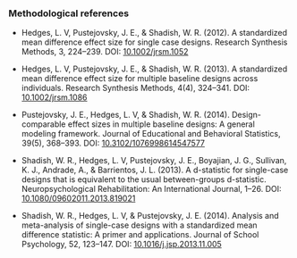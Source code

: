 ### Methodological references

* Hedges, L. V, Pustejovsky, J. E., & Shadish, W. R. (2012). A standardized mean difference effect size for single case designs. Research Synthesis Methods, 3, 224–239. DOI: [10.1002/jrsm.1052](http://doi.org/10.1002/jrsm.1052)

* Hedges, L. V, Pustejovsky, J. E., & Shadish, W. R. (2013). A standardized mean difference effect size for multiple baseline designs across individuals. Research Synthesis Methods, 4(4), 324–341. DOI: [10.1002/jrsm.1086](http://doi.org/10.1002/jrsm.1086)

* Pustejovsky, J. E., Hedges, L. V, & Shadish, W. R. (2014). Design-comparable effect sizes in multiple baseline designs: A general modeling framework. Journal of Educational and Behavioral Statistics, 39(5), 368–393. DOI: [10.3102/1076998614547577](http://doi.org/10.3102/1076998614547577)

* Shadish, W. R., Hedges, L. V, Pustejovsky, J. E., Boyajian, J. G., Sullivan, K. J., Andrade, A., & Barrientos, J. L. (2013). A d-statistic for single-case designs that is equivalent to the usual between-groups d-statistic. Neuropsychological Rehabilitation: An International Journal, 1–26. DOI: [10.1080/09602011.2013.819021](http://doi.org/10.1080/09602011.2013.819021)

* Shadish, W. R., Hedges, L. V, & Pustejovsky, J. E. (2014). Analysis and meta-analysis of single-case designs with a standardized mean difference statistic: A primer and applications. Journal of School Psychology, 52, 123–147. DOI: [10.1016/j.jsp.2013.11.005](http://doi.org/10.1016/j.jsp.2013.11.005)
